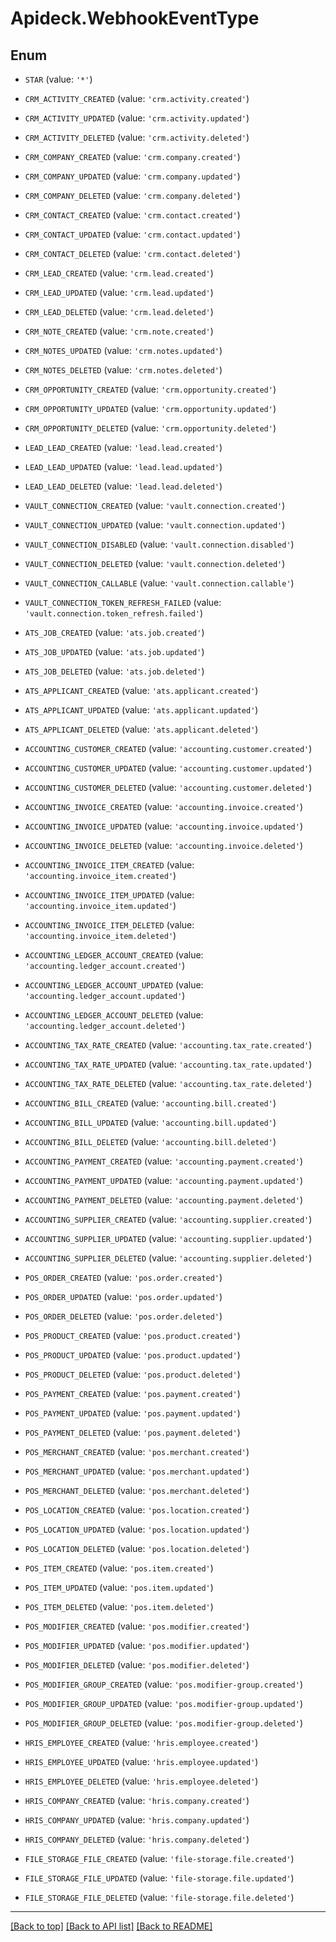 # Apideck.WebhookEventType

## Enum


* `STAR` (value: `'*'`)

* `CRM_ACTIVITY_CREATED` (value: `'crm.activity.created'`)

* `CRM_ACTIVITY_UPDATED` (value: `'crm.activity.updated'`)

* `CRM_ACTIVITY_DELETED` (value: `'crm.activity.deleted'`)

* `CRM_COMPANY_CREATED` (value: `'crm.company.created'`)

* `CRM_COMPANY_UPDATED` (value: `'crm.company.updated'`)

* `CRM_COMPANY_DELETED` (value: `'crm.company.deleted'`)

* `CRM_CONTACT_CREATED` (value: `'crm.contact.created'`)

* `CRM_CONTACT_UPDATED` (value: `'crm.contact.updated'`)

* `CRM_CONTACT_DELETED` (value: `'crm.contact.deleted'`)

* `CRM_LEAD_CREATED` (value: `'crm.lead.created'`)

* `CRM_LEAD_UPDATED` (value: `'crm.lead.updated'`)

* `CRM_LEAD_DELETED` (value: `'crm.lead.deleted'`)

* `CRM_NOTE_CREATED` (value: `'crm.note.created'`)

* `CRM_NOTES_UPDATED` (value: `'crm.notes.updated'`)

* `CRM_NOTES_DELETED` (value: `'crm.notes.deleted'`)

* `CRM_OPPORTUNITY_CREATED` (value: `'crm.opportunity.created'`)

* `CRM_OPPORTUNITY_UPDATED` (value: `'crm.opportunity.updated'`)

* `CRM_OPPORTUNITY_DELETED` (value: `'crm.opportunity.deleted'`)

* `LEAD_LEAD_CREATED` (value: `'lead.lead.created'`)

* `LEAD_LEAD_UPDATED` (value: `'lead.lead.updated'`)

* `LEAD_LEAD_DELETED` (value: `'lead.lead.deleted'`)

* `VAULT_CONNECTION_CREATED` (value: `'vault.connection.created'`)

* `VAULT_CONNECTION_UPDATED` (value: `'vault.connection.updated'`)

* `VAULT_CONNECTION_DISABLED` (value: `'vault.connection.disabled'`)

* `VAULT_CONNECTION_DELETED` (value: `'vault.connection.deleted'`)

* `VAULT_CONNECTION_CALLABLE` (value: `'vault.connection.callable'`)

* `VAULT_CONNECTION_TOKEN_REFRESH_FAILED` (value: `'vault.connection.token_refresh.failed'`)

* `ATS_JOB_CREATED` (value: `'ats.job.created'`)

* `ATS_JOB_UPDATED` (value: `'ats.job.updated'`)

* `ATS_JOB_DELETED` (value: `'ats.job.deleted'`)

* `ATS_APPLICANT_CREATED` (value: `'ats.applicant.created'`)

* `ATS_APPLICANT_UPDATED` (value: `'ats.applicant.updated'`)

* `ATS_APPLICANT_DELETED` (value: `'ats.applicant.deleted'`)

* `ACCOUNTING_CUSTOMER_CREATED` (value: `'accounting.customer.created'`)

* `ACCOUNTING_CUSTOMER_UPDATED` (value: `'accounting.customer.updated'`)

* `ACCOUNTING_CUSTOMER_DELETED` (value: `'accounting.customer.deleted'`)

* `ACCOUNTING_INVOICE_CREATED` (value: `'accounting.invoice.created'`)

* `ACCOUNTING_INVOICE_UPDATED` (value: `'accounting.invoice.updated'`)

* `ACCOUNTING_INVOICE_DELETED` (value: `'accounting.invoice.deleted'`)

* `ACCOUNTING_INVOICE_ITEM_CREATED` (value: `'accounting.invoice_item.created'`)

* `ACCOUNTING_INVOICE_ITEM_UPDATED` (value: `'accounting.invoice_item.updated'`)

* `ACCOUNTING_INVOICE_ITEM_DELETED` (value: `'accounting.invoice_item.deleted'`)

* `ACCOUNTING_LEDGER_ACCOUNT_CREATED` (value: `'accounting.ledger_account.created'`)

* `ACCOUNTING_LEDGER_ACCOUNT_UPDATED` (value: `'accounting.ledger_account.updated'`)

* `ACCOUNTING_LEDGER_ACCOUNT_DELETED` (value: `'accounting.ledger_account.deleted'`)

* `ACCOUNTING_TAX_RATE_CREATED` (value: `'accounting.tax_rate.created'`)

* `ACCOUNTING_TAX_RATE_UPDATED` (value: `'accounting.tax_rate.updated'`)

* `ACCOUNTING_TAX_RATE_DELETED` (value: `'accounting.tax_rate.deleted'`)

* `ACCOUNTING_BILL_CREATED` (value: `'accounting.bill.created'`)

* `ACCOUNTING_BILL_UPDATED` (value: `'accounting.bill.updated'`)

* `ACCOUNTING_BILL_DELETED` (value: `'accounting.bill.deleted'`)

* `ACCOUNTING_PAYMENT_CREATED` (value: `'accounting.payment.created'`)

* `ACCOUNTING_PAYMENT_UPDATED` (value: `'accounting.payment.updated'`)

* `ACCOUNTING_PAYMENT_DELETED` (value: `'accounting.payment.deleted'`)

* `ACCOUNTING_SUPPLIER_CREATED` (value: `'accounting.supplier.created'`)

* `ACCOUNTING_SUPPLIER_UPDATED` (value: `'accounting.supplier.updated'`)

* `ACCOUNTING_SUPPLIER_DELETED` (value: `'accounting.supplier.deleted'`)

* `POS_ORDER_CREATED` (value: `'pos.order.created'`)

* `POS_ORDER_UPDATED` (value: `'pos.order.updated'`)

* `POS_ORDER_DELETED` (value: `'pos.order.deleted'`)

* `POS_PRODUCT_CREATED` (value: `'pos.product.created'`)

* `POS_PRODUCT_UPDATED` (value: `'pos.product.updated'`)

* `POS_PRODUCT_DELETED` (value: `'pos.product.deleted'`)

* `POS_PAYMENT_CREATED` (value: `'pos.payment.created'`)

* `POS_PAYMENT_UPDATED` (value: `'pos.payment.updated'`)

* `POS_PAYMENT_DELETED` (value: `'pos.payment.deleted'`)

* `POS_MERCHANT_CREATED` (value: `'pos.merchant.created'`)

* `POS_MERCHANT_UPDATED` (value: `'pos.merchant.updated'`)

* `POS_MERCHANT_DELETED` (value: `'pos.merchant.deleted'`)

* `POS_LOCATION_CREATED` (value: `'pos.location.created'`)

* `POS_LOCATION_UPDATED` (value: `'pos.location.updated'`)

* `POS_LOCATION_DELETED` (value: `'pos.location.deleted'`)

* `POS_ITEM_CREATED` (value: `'pos.item.created'`)

* `POS_ITEM_UPDATED` (value: `'pos.item.updated'`)

* `POS_ITEM_DELETED` (value: `'pos.item.deleted'`)

* `POS_MODIFIER_CREATED` (value: `'pos.modifier.created'`)

* `POS_MODIFIER_UPDATED` (value: `'pos.modifier.updated'`)

* `POS_MODIFIER_DELETED` (value: `'pos.modifier.deleted'`)

* `POS_MODIFIER_GROUP_CREATED` (value: `'pos.modifier-group.created'`)

* `POS_MODIFIER_GROUP_UPDATED` (value: `'pos.modifier-group.updated'`)

* `POS_MODIFIER_GROUP_DELETED` (value: `'pos.modifier-group.deleted'`)

* `HRIS_EMPLOYEE_CREATED` (value: `'hris.employee.created'`)

* `HRIS_EMPLOYEE_UPDATED` (value: `'hris.employee.updated'`)

* `HRIS_EMPLOYEE_DELETED` (value: `'hris.employee.deleted'`)

* `HRIS_COMPANY_CREATED` (value: `'hris.company.created'`)

* `HRIS_COMPANY_UPDATED` (value: `'hris.company.updated'`)

* `HRIS_COMPANY_DELETED` (value: `'hris.company.deleted'`)

* `FILE_STORAGE_FILE_CREATED` (value: `'file-storage.file.created'`)

* `FILE_STORAGE_FILE_UPDATED` (value: `'file-storage.file.updated'`)

* `FILE_STORAGE_FILE_DELETED` (value: `'file-storage.file.deleted'`)


---

[[Back to top]](#) [[Back to API list]](../../../../README.md#documentation-for-api-endpoints) [[Back to README]](../../../../README.md)


